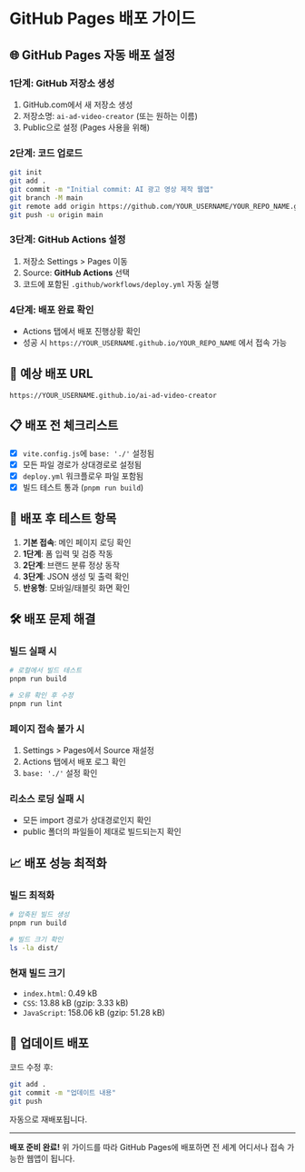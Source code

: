 # GitHub Pages 배포 가이드

## 🌐 GitHub Pages 자동 배포 설정

### 1단계: GitHub 저장소 생성
1. GitHub.com에서 새 저장소 생성
2. 저장소명: `ai-ad-video-creator` (또는 원하는 이름)
3. Public으로 설정 (Pages 사용을 위해)

### 2단계: 코드 업로드
```bash
git init
git add .
git commit -m "Initial commit: AI 광고 영상 제작 웹앱"
git branch -M main
git remote add origin https://github.com/YOUR_USERNAME/YOUR_REPO_NAME.git
git push -u origin main
```

### 3단계: GitHub Actions 설정
1. 저장소 Settings > Pages 이동
2. Source: **GitHub Actions** 선택
3. 코드에 포함된 `.github/workflows/deploy.yml` 자동 실행

### 4단계: 배포 완료 확인
- Actions 탭에서 배포 진행상황 확인
- 성공 시 `https://YOUR_USERNAME.github.io/YOUR_REPO_NAME` 에서 접속 가능

## 🔗 예상 배포 URL
```
https://YOUR_USERNAME.github.io/ai-ad-video-creator
```

## 📋 배포 전 체크리스트
- [x] `vite.config.js`에 `base: './'` 설정됨
- [x] 모든 파일 경로가 상대경로로 설정됨
- [x] `deploy.yml` 워크플로우 파일 포함됨
- [x] 빌드 테스트 통과 (`pnpm run build`)

## 🚀 배포 후 테스트 항목
1. **기본 접속**: 메인 페이지 로딩 확인
2. **1단계**: 폼 입력 및 검증 작동
3. **2단계**: 브랜드 분류 정상 동작
4. **3단계**: JSON 생성 및 출력 확인
5. **반응형**: 모바일/태블릿 화면 확인

## 🛠 배포 문제 해결

### 빌드 실패 시
```bash
# 로컬에서 빌드 테스트
pnpm run build

# 오류 확인 후 수정
pnpm run lint
```

### 페이지 접속 불가 시
1. Settings > Pages에서 Source 재설정
2. Actions 탭에서 배포 로그 확인
3. `base: './'` 설정 확인

### 리소스 로딩 실패 시
- 모든 import 경로가 상대경로인지 확인
- public 폴더의 파일들이 제대로 빌드되는지 확인

## 📈 배포 성능 최적화

### 빌드 최적화
```bash
# 압축된 빌드 생성
pnpm run build

# 빌드 크기 확인
ls -la dist/
```

### 현재 빌드 크기
- `index.html`: 0.49 kB
- `CSS`: 13.88 kB (gzip: 3.33 kB)
- `JavaScript`: 158.06 kB (gzip: 51.28 kB)

## 🔄 업데이트 배포
코드 수정 후:
```bash
git add .
git commit -m "업데이트 내용"
git push
```
자동으로 재배포됩니다.

---
**배포 준비 완료!** 위 가이드를 따라 GitHub Pages에 배포하면 전 세계 어디서나 접속 가능한 웹앱이 됩니다.